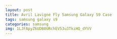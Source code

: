 ```yaml
---
layout: post
title: Avril Lavigne Fly Samsung Galaxy S9 Case
tags: samsung galaxy s9
categories: samsung
img: 1LJFApyZ6UDB0URchEV53u3TkiHQ_dYVV
---
```

